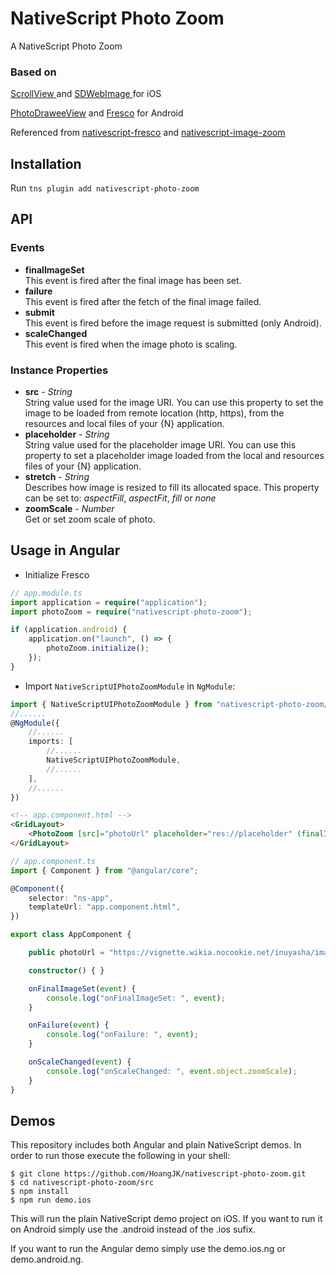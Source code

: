 # NativeScript Photo Zoom
A NativeScript Photo Zoom
### Based on
[ScrollView ](https://docs.nativescript.org/angular/ui/ng-ui-widgets/scroll-view) and [SDWebImage ](https://github.com/rs/SDWebImage) for iOS

[PhotoDraweeView](https://github.com/ongakuer/PhotoDraweeView) and [Fresco](https://github.com/facebook/fresco) for Android

Referenced from [nativescript-fresco](https://github.com/NativeScript/nativescript-fresco)  and [nativescript-image-zoom](https://github.com/triniwiz/nativescript-image-zoom)
## Installation
Run `tns plugin add nativescript-photo-zoom`
## API
### Events
* **finalImageSet**  
This event is fired after the final image has been set.
* **failure**  
This event is fired after the fetch of the final image failed.
* **submit**  
This event is fired before the image request is submitted (only Android).
* **scaleChanged**  
This event is fired when the image photo is scaling.
### Instance Properties
* **src** - *String*  
String value used for the image URI. You can use this property to set the image to be loaded from remote location (http, https), from the resources and local files of your {N} application.
* **placeholder** - *String*  
String value used for the placeholder image URI. You can use this property to set a placeholder image loaded from the local and resources files of your {N} application.
* **stretch** - *String*  
Describes how image is resized to fill its allocated space. This property can be set to:
*aspectFill*, 
*aspectFit*, 
*fill* or 
*none*
* **zoomScale** - *Number*  
Get or set zoom scale of photo.
## Usage in Angular

- Initialize Fresco
```typescript
// app.module.ts
import application = require("application");
import photoZoom = require("nativescript-photo-zoom");

if (application.android) {
    application.on("launch", () => {
        photoZoom.initialize();
    });
}
```
- Import `NativeScriptUIPhotoZoomModule` in `NgModule`:
```typescript
import { NativeScriptUIPhotoZoomModule } from "nativescript-photo-zoom/angular";
//......
@NgModule({
	//......
	imports: [
        //......
		NativeScriptUIPhotoZoomModule,
        //......
	],
    //......
})
```
```html
<!-- app.component.html -->
<GridLayout>
    <PhotoZoom [src]="photoUrl" placeholder="res://placeholder" (finalImageSet)="onFinalImageSet($event)" (failure)="onFailure($event)"  (scaleChanged)="onScaleChanged($event)"></PhotoZoom>
</GridLayout>
```
```ts
// app.component.ts
import { Component } from "@angular/core";

@Component({
    selector: "ns-app",
    templateUrl: "app.component.html",
})

export class AppComponent {

    public photoUrl = "https://vignette.wikia.nocookie.net/inuyasha/images/b/b5/Inuyasha.png";

    constructor() { }

    onFinalImageSet(event) {
        console.log("onFinalImageSet: ", event);
    }

    onFailure(event) {
        console.log("onFailure: ", event);
    }

    onScaleChanged(event) {
        console.log("onScaleChanged: ", event.object.zoomScale);
    }
}

```
## Demos
This repository includes both Angular and plain NativeScript demos. In order to run those execute the following in your shell:
```shell
$ git clone https://github.com/HoangJK/nativescript-photo-zoom.git
$ cd nativescript-photo-zoom/src
$ npm install
$ npm run demo.ios
```
This will run the plain NativeScript demo project on iOS. If you want to run it on Android simply use the .android instead of the .ios sufix.

If you want to run the Angular demo simply use the demo.ios.ng or demo.android.ng.
